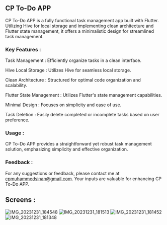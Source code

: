 ## CP To-Do APP

CP To-Do APP is a fully functional task management app built with Flutter. Utilizing Hive for local storage and implementing clean architecture and Flutter state management, it offers a minimalistic design for streamlined task management.

### Key Features :

Task Management : Efficiently organize tasks in a clean interface.

Hive Local Storage : Utilizes Hive for seamless local storage.

Clean Architecture : Structured for optimal code organization and scalability.

Flutter State Management : Utilizes Flutter's state management capabilities.

Minimal Design : Focuses on simplicity and ease of use.

Task Deletion : Easily delete completed or incomplete tasks based on user preference.

### Usage :
CP To-Do APP provides a straightforward yet robust task management solution, emphasizing simplicity and effective organization.

### Feedback :
For any suggestions or feedback, please contact me at cpmuhammedsinan@gmail.com. Your inputs are valuable for enhancing CP To-Do APP.

## Screens :

![IMG_20231231_184548](https://github.com/MUHAMMEDSINANCP/CP-To-Do-APP/assets/68960205/00ef0b7b-769b-464f-bec1-8474e6c9df7b)
![IMG_20231231_181513](https://github.com/MUHAMMEDSINANCP/CP-To-Do-APP/assets/68960205/b01513eb-7d91-4728-85c6-c3c5cbbee128)
![IMG_20231231_181452](https://github.com/MUHAMMEDSINANCP/CP-To-Do-APP/assets/68960205/ae4dedef-336f-45d8-adc8-fe4787974fb2)
![IMG_20231231_181348](https://github.com/MUHAMMEDSINANCP/CP-To-Do-APP/assets/68960205/b32147bb-95dc-410d-9766-dcc3a62dc894)
